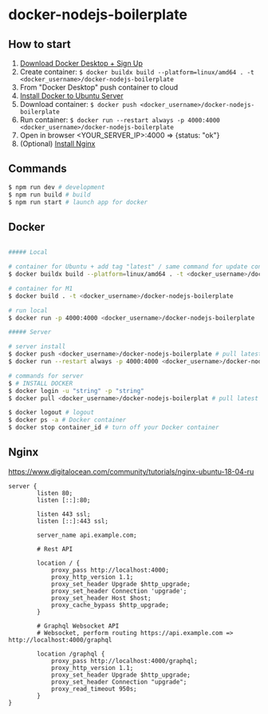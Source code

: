 # docker-nodejs-boilerplate

## How to start

1. [Download Docker Desktop + Sign Up](https://www.docker.com/) 
2. Create container: `$ docker buildx build --platform=linux/amd64 . -t <docker_username>/docker-nodejs-boilerplate `
3. From "Docker Desktop" push container to cloud
4. [Install Docker to Ubuntu Server](https://docs.docker.com/engine/install/ubuntu/)
5. Download container: `$ docker push <docker_username>/docker-nodejs-boilerplate`
6. Run container: `$ docker run --restart always -p 4000:4000 <docker_username>/docker-nodejs-boilerplate`
7. Open in browser <YOUR_SERVER_IP>:4000 => {status: "ok"}
8. (Optional) [Install Nginx](#nginx)

## Commands

```bash
$ npm run dev # development
$ npm run build # build
$ npm run start # launch app for docker
```

## Docker

```bash

##### Local

# container for Ubuntu + add tag "latest" / same command for update container
$ docker buildx build --platform=linux/amd64 . -t <docker_username>/docker-nodejs-boilerplate 

# container for M1
$ docker build . -t <docker_username>/docker-nodejs-boilerplate 

# run local
$ docker run -p 4000:4000 <docker_username>/docker-nodejs-boilerplate

##### Server

# server install
$ docker push <docker_username>/docker-nodejs-boilerplate # pull latest version
$ docker run --restart always -p 4000:4000 <docker_username>/docker-nodejs-boilerplate

# commands for server
$ # INSTALL DOCKER
$ docker login -u "string" -p "string"
$ docker pull <docker_username>/docker-nodejs-boilerplat # pull latest version

$ docker logout # logout
$ docker ps -a # Docker container
$ docker stop container_id # turn off your Docker container
```

## Nginx

https://www.digitalocean.com/community/tutorials/nginx-ubuntu-18-04-ru

```nginx
server {
        listen 80;
        listen [::]:80;

        listen 443 ssl;
        listen [::]:443 ssl;

        server_name api.example.com;
        
        # Rest API

        location / {
            proxy_pass http://localhost:4000;
            proxy_http_version 1.1;
            proxy_set_header Upgrade $http_upgrade;
            proxy_set_header Connection 'upgrade';
            proxy_set_header Host $host;
            proxy_cache_bypass $http_upgrade;
        }

        # Graphql Websocket API
        # Websocket, perform routing https://api.example.com => http://localhost:4000/graphql

        location /graphql {
            proxy_pass http://localhost:4000/graphql;
            proxy_http_version 1.1;
            proxy_set_header Upgrade $http_upgrade;
            proxy_set_header Connection "upgrade";
            proxy_read_timeout 950s;
        }
}
```
